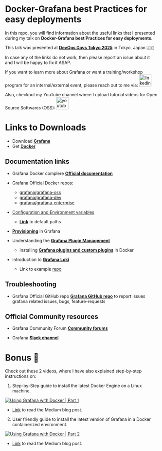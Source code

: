 # Docker-Grafana best Practices for easy deployments

In this repo, you will find information about the useful links that I presented during my talk on **Docker-Grafana best Practices for easy deployments**.

This talk was presented at **[DevOps Days Tokyo 2025](https://www.devopsdaystokyo.org/)** in Tokyo, Japan 🇯🇵

In case any of the links do not work, then please report an issue about it and I will be happy to fix it ASAP.

If you want to learn more about Grafana or want a training/workshop program for an internal/external event, please reach out to me via:
  <a href="https://www.linkedin.com/in/syed-usman-ahmad-b1415515/" target="_blank">
    <img src="https://img.shields.io/static/v1?message=LinkedIn&logo=linkedin&label=&color=0077B5&logoColor=white&labelColor=&style=for-the-badge" height="40" alt="linkedin logo"  />
  </a>

Also, checkout my YouTube channel where I upload tutorial videos for Open Source Softwares (OSS):
  <a href="https://www.youtube.com/@freelinuxtutorials" target="_blank">
    <img src="https://img.shields.io/static/v1?message=Youtube&logo=youtube&label=Free%20Open%20Source%20Tutorials&color=FF0000&logoColor=white&labelColor=&style=for-the-badge" height="40" alt="youtube logo"  />
  </a>  

# Links to Downloads

- Download **[Grafana](https://grafana.com/grafana/)**
- Get **[Docker](https://docs.docker.com/get-started/get-docker/)**

## Documentation links

- Grafana Docker complere **[Official documentation](https://grafana.com/docs/grafana/latest/setup-grafana/installation/docker/)**
+ Grafana Official Docker repos:
  + [grafana/grafana-oss](https://hub.docker.com/r/grafana/grafana-oss)
  + [grafana/grafana-dev](https://hub.docker.com/r/grafana/grafana-dev)
  + [grafana/grafana-enterprise](https://hub.docker.com/r/grafana/grafana-enterprise)

+ [Configuration and Environment variables](https://grafana.com/docs/grafana/latest/setup-grafana/configure-grafana/)
  + **[Link](https://grafana.com/docs/grafana/latest/setup-grafana/configure-docker/#default-paths)** to default paths
- **[Provisioning](https://grafana.com/docs/grafana/latest/administration/provisioning/)** in Grafana

- Understanding the **[Grafana Plugin Management](https://grafana.com/docs/grafana/latest/administration/plugin-management/)**
  + Installing **[Grafana plugins and custom plugins](https://grafana.com/docs/grafana/latest/setup-grafana/installation/docker/#install-plugins-in-the-docker-container)** in Docker

- Introduction to **[Grafana Loki](https://grafana.com/docs/loki/latest/)**
  + Link to example [repo](https://github.com/usmangt/denog24)

## Troubleshooting

- Grafana Official GitHub repo **[Grafana GitHub repo](https://github.com/grafana/grafana/issues)** to report issues grafana related issues, bugs, feature-requests

## Official Community resources

- Grafana Community Forum  **[Community forums](https://community.grafana.com/)**

- Grafana **[Slack channel]( https://slack.grafana.com/)**

# Bonus 🎉

Check out these 2 videos, where I have also explained step-by-step instructions on:

1. Step-by-Step guide to install the latest Docker Engine on a Linux machine.

<div align="left">
  <a href="https://www.youtube.com/watch?v=LsBzyvCFmkQ"><img src="https://img.youtube.com/vi/LsBzyvCFmkQ/0.jpg" alt="Using Grafana with Docker | Part 1"></a>
</div>

- [Link](https://medium.com/@syed_usman_ahmed/using-grafana-with-docker-part-1-2a5503bbc49b) to read the Medium blog post.

2. User friendly guide to install the latest version of Grafana in a Docker containerized environment.
<div align="left">
  <a href="https://www.youtube.com/watch?v=wL1mUDYgDK4"><img src="https://img.youtube.com/vi/wL1mUDYgDK4/0.jpg" alt="Using Grafana with Docker | Part 2"></a>
</div>

- [Link](https://medium.com/@syed_usman_ahmed/using-grafana-with-docker-part-2-85883d833867?source=user_profile_page---------6-------------a597dec5b711----------------------) to read the Medium blog post.

